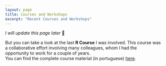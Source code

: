 ```yaml
---
layout: page
title: Courses and Workshops
excerpt: "Recent Courses and Workshops"
---
```


*I will update this page later* &#x1F469;  

But you can take a look at the last **R Course** I was involved. This course was a collaborative effort involving many colleagues, whom I had the opportunity to work for a couple of years.  
You can find the complete course material (in portuguese) [here](https://gent-esalq.github.io/cursoR2/index.html).
